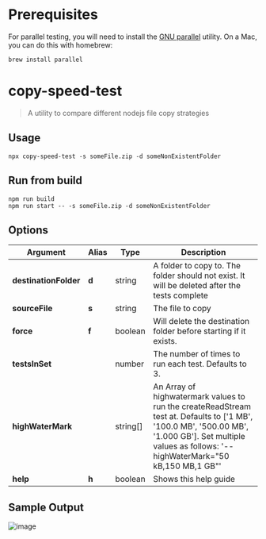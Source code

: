 # Prerequisites
For parallel testing, you will need to install the [GNU parallel](https://www.gnu.org/software/parallel/sphinx.html) utility. On a Mac, you can do this with homebrew:
```
brew install parallel
```

# copy-speed-test

 > A utility to compare different nodejs file copy strategies

 ## Usage

 ```
 npx copy-speed-test -s someFile.zip -d someNonExistentFolder
 ```

 ## Run from build

 ```
 npm run build
 npm run start -- -s someFile.zip -d someNonExistentFolder
 ```

[//]: ####ts-command-line-args_write-markdown_replaceBelow

## Options

| Argument | Alias | Type | Description |
|-|-|-|-|
| **destinationFolder** | **d** | string | A folder to copy to. The folder should not exist. It will be deleted after the tests complete |
| **sourceFile** | **s** | string | The file to copy |
| **force** | **f** | boolean | Will delete the destination folder before starting if it exists. |
| **testsInSet** | | number | The number of times to run each test. Defaults to 3. |
| **highWaterMark** | | string[] | An Array of highwatermark values to run the createReadStream test at. Defaults to ['1 MB', '100.0 MB', '500.00 MB', '1.000 GB']. Set multiple values as follows: '--highWaterMark="50 kB,150 MB,1 GB"' |
| **help** | **h** | boolean | Shows this help guide |

[//]: ####ts-command-line-args_write-markdown_replaceAbove

## Sample Output

![image](https://user-images.githubusercontent.com/10414642/114300264-4ad38180-9ab7-11eb-8679-eb7ae3333ce0.png)

